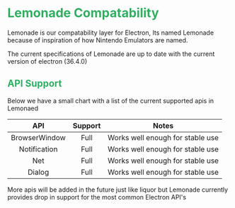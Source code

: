 # <span style="color: #32ae62;">Lemonade Compatability</span>

Lemonade is our compatability layer for Electron, Its named Lemonade because of inspiration of how Nintendo Emulators are named.

The current specifications of Lemonade are up to date with the current version of electron (36.4.0)

## <span style="color: #32ae62;">API Support</span>

Below we have a small chart with a list of the current supported apis in Lemonaed

| API | Support | Notes |
| :--: | :---: | :---: |
| BrowserWindow | Full | Works well enough for stable use |
| Notification | Full | Works well enough for stable use |
| Net | Full | Works well enough for stable use |
| Dialog | Full | Works well enough for stable use |

More apis will be added in the future just like liquor but Lemonade currently provides drop in support for the most common Electron API's
